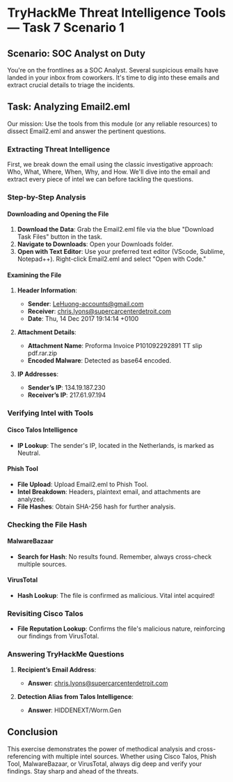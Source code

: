 # TryHackMe Threat Intelligence Tools — Task 7 Scenario 1

## Scenario: SOC Analyst on Duty

You're on the frontlines as a SOC Analyst. Several suspicious emails have landed in your inbox from coworkers. It's time to dig into these emails and extract crucial details to triage the incidents.

## Task: Analyzing Email2.eml

Our mission: Use the tools from this module (or any reliable resources) to dissect Email2.eml and answer the pertinent questions.

### Extracting Threat Intelligence

First, we break down the email using the classic investigative approach: Who, What, Where, When, Why, and How. We'll dive into the email and extract every piece of intel we can before tackling the questions.

### Step-by-Step Analysis

#### Downloading and Opening the File

1. **Download the Data**: Grab the Email2.eml file via the blue "Download Task Files" button in the task.
2. **Navigate to Downloads**: Open your Downloads folder.
3. **Open with Text Editor**: Use your preferred text editor (VScode, Sublime, Notepad++). Right-click Email2.eml and select "Open with Code."

#### Examining the File

1. **Header Information**:
   - **Sender**: LeHuong-accounts@gmail.com
   - **Receiver**: chris.lyons@supercarcenterdetroit.com
   - **Date**: Thu, 14 Dec 2017 19:14:14 +0100

2. **Attachment Details**:
   - **Attachment Name**: Proforma Invoice P101092292891 TT slip pdf.rar.zip
   - **Encoded Malware**: Detected as base64 encoded.

3. **IP Addresses**:
   - **Sender’s IP**: 134.19.187.230
   - **Receiver’s IP**: 217.61.97.194

### Verifying Intel with Tools

#### Cisco Talos Intelligence

- **IP Lookup**: The sender's IP, located in the Netherlands, is marked as Neutral.

#### Phish Tool

- **File Upload**: Upload Email2.eml to Phish Tool.
- **Intel Breakdown**: Headers, plaintext email, and attachments are analyzed.
- **File Hashes**: Obtain SHA-256 hash for further analysis.

### Checking the File Hash

#### MalwareBazaar

- **Search for Hash**: No results found. Remember, always cross-check multiple sources.

#### VirusTotal

- **Hash Lookup**: The file is confirmed as malicious. Vital intel acquired!

### Revisiting Cisco Talos

- **File Reputation Lookup**: Confirms the file's malicious nature, reinforcing our findings from VirusTotal.

### Answering TryHackMe Questions

1. **Recipient’s Email Address**:
   - **Answer**: chris.lyons@supercarcenterdetroit.com

2. **Detection Alias from Talos Intelligence**:
   - **Answer**: HIDDENEXT/Worm.Gen

## Conclusion

This exercise demonstrates the power of methodical analysis and cross-referencing with multiple intel sources. Whether using Cisco Talos, Phish Tool, MalwareBazaar, or VirusTotal, always dig deep and verify your findings. Stay sharp and ahead of the threats.